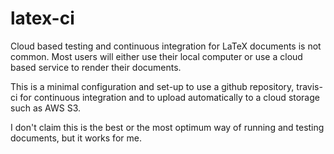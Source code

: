 # latex-ci

Cloud based testing and continuous integration for LaTeX documents is not common. Most users will either use their local computer or 
use a cloud based service to render their documents.

This is a minimal configuration and set-up to use a github repository, travis-ci for continuous integration and to upload automatically to a cloud storage such as AWS S3.

I don't claim this is the best or the most optimum way of running and testing documents, but it works for me.
